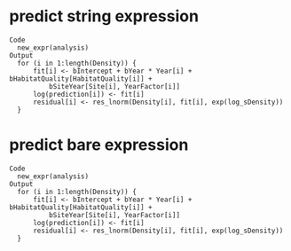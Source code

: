 # predict string expression

    Code
      new_expr(analysis)
    Output
      for (i in 1:length(Density)) {
          fit[i] <- bIntercept + bYear * Year[i] + bHabitatQuality[HabitatQuality[i]] + 
              bSiteYear[Site[i], YearFactor[i]]
          log(prediction[i]) <- fit[i]
          residual[i] <- res_lnorm(Density[i], fit[i], exp(log_sDensity))
      }

# predict bare expression

    Code
      new_expr(analysis)
    Output
      for (i in 1:length(Density)) {
          fit[i] <- bIntercept + bYear * Year[i] + bHabitatQuality[HabitatQuality[i]] + 
              bSiteYear[Site[i], YearFactor[i]]
          log(prediction[i]) <- fit[i]
          residual[i] <- res_lnorm(Density[i], fit[i], exp(log_sDensity))
      }

